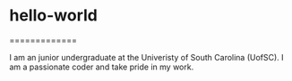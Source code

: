 # hello-world
=============

I am an junior undergraduate at the Univeristy of South Carolina (UofSC). I am a passionate coder and take pride in my work.  
